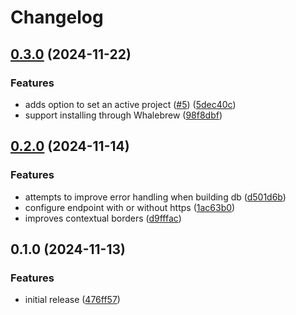 # Changelog

## [0.3.0](https://github.com/scav/timet-tui/compare/v0.2.0...v0.3.0) (2024-11-22)


### Features

* adds option to set an active project ([#5](https://github.com/scav/timet-tui/issues/5)) ([5dec40c](https://github.com/scav/timet-tui/commit/5dec40cc04ad66fd3e78878d747c5f8570134b64))
* support installing through Whalebrew ([98f8dbf](https://github.com/scav/timet-tui/commit/98f8dbfc01c06d71a9fe2e7fed837a2b226c2ca0))

## [0.2.0](https://github.com/scav/timet-tui/compare/v0.1.0...v0.2.0) (2024-11-14)


### Features

* attempts to improve error handling when building db ([d501d6b](https://github.com/scav/timet-tui/commit/d501d6b0535faf5a2c47fdc8f5d2b7489886c42c))
* configure endpoint with or without https ([1ac63b0](https://github.com/scav/timet-tui/commit/1ac63b0779a37ea0adfe3e830decdb11cea74be7))
* improves contextual borders ([d9fffac](https://github.com/scav/timet-tui/commit/d9fffacff1410bcf9ffb4526074ece923c616e39))

## 0.1.0 (2024-11-13)


### Features

* initial release ([476ff57](https://github.com/scav/timet-tui/commit/476ff5799d3776b1bca606a4c66a5287d697cbd9))
